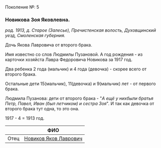 Поколение №: 5

### Новикова Зоя Яковлевна.

_род. 1913, д. Старое (Залесье), Пречистенская волость, Духовщинский уезд, Смоленская губерния._


Дочь Якова Лавровича от второго брака.

Имя известно со слов Людмилы Пузановой. А год рождения - из карточки хозяйста Лавра Федоровича Новикова за 1917 год.

Два ребенка 2 года (мальчик) и 4 года (девочка) - скорее всего от второго брака.

Остальные дети 15(мальчик), 11(девочка) и 9(мальчик) лет - от первого брака.

Людмила Пузанова: дети от второго брака - "_А ещё у нихбыли братья Петр, Павел, Иван (был летчиком) и сестра Зоя_". 
И так как девочка от второго брака тут одна, то это она.

1917 - 4 = 1913 год.

|            | ФИО                                                                         |
|------------|-----------------------------------------------------------------------------|
| Отец       | [Новиков Яков Лаврович](/ancestors/4-Новиков-Яков-Лаврович)                 |
